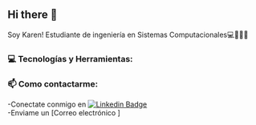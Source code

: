## Hi there 👋
Soy Karen! Estudiante de ingeniería en Sistemas Computacionales💻🤞🏼✨


### 💻 Tecnologías y Herramientas: </br>



### 📫 Como contactarme:
-Conectate conmigo en  [![Linkedin Badge](https://img.shields.io/badge/-LinkedIn-blue?style=flat-square&logo=Linkedin&logoColor=white&link=)](https://www.linkedin.com/in/ana-karen-martinez-carpio-93093b270/) </br>
-Enviame un [Correo electrónico ] 


<!--
**akarenmartz/akarenmartz** is a ✨ _special_ ✨ repository because its `README.md` (this file) appears on your GitHub profile.

Here are some ideas to get you started:

- 🔭 I’m currently working on ...
- 🌱 I’m currently learning ...
- 👯 I’m looking to collaborate on ...
- 🤔 I’m looking for help with ...
- 💬 Ask me about ...
- 📫 How to reach me: ...
- 😄 Pronouns: ...
- ⚡ Fun fact: ...
-->
